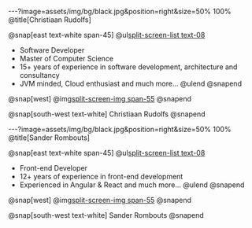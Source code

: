 ---?image=assets/img/bg/black.jpg&position=right&size=50% 100%
@title[Christiaan Rudolfs]

@snap[east text-white span-45]
@ul[split-screen-list text-08](false)
- Software Developer
- Master of Computer Science
- 15+ years of experience in software development, architecture and consultancy
- JVM minded, Cloud enthusiast and much more...
@ulend
@snapend

@snap[west]
@img[split-screen-img span-55](assets/img/speaker_chris.png)
@snapend

@snap[south-west text-white]
Christiaan Rudolfs
@snapend

---?image=assets/img/bg/black.jpg&position=right&size=50% 100%
@title[Sander Rombouts]

@snap[east text-white span-45]
@ul[split-screen-list text-08](false)
- Front-end Developer
- 12+ years of experience in front-end development
- Experienced in Angular & React and much more...
@ulend
@snapend

@snap[west]
@img[split-screen-img span-55](assets/img/speaker_sander.jpg)
@snapend

@snap[south-west text-white]
Sander Rombouts
@snapend
